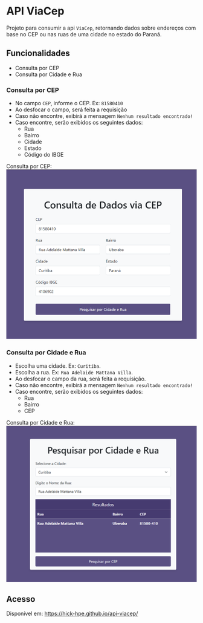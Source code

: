# API ViaCep

Projeto para consumir a api `ViaCep`, retornando dados sobre endereços com base no CEP ou nas ruas de uma cidade no estado do Paraná.

## Funcionalidades
- Consulta por CEP
- Consulta por Cidade e Rua

### Consulta por CEP
- No campo `CEP`, informe o CEP. Ex: `81580410`
- Ao desfocar o campo, será feita a requisição
- Caso não encontre, exibirá a mensagem `Nenhum resultado encontrado!`
- Caso encontre, serão exibidos os seguintes dados:
    - Rua
    - Bairro
    - Cidade
    - Estado
    - Código do IBGE

Consulta por CEP:
![Consulta por CEP](assets/img/consulta-cep.png)

### Consulta por Cidade e Rua
- Escolha uma cidade. Ex: `Curitiba`.
- Escolha a rua. Ex: `Rua Adelaide Mattana Villa`.
- Ao desfocar o campo da rua, será feita a requisição.
- Caso não encontre, exibirá a mensagem `Nenhum resultado encontrado!`
- Caso encontre, serão exibidos os seguintes dados:
    - Rua
    - Bairro
    - CEP

Consulta por Cidade e Rua:
![Consulta por Cidade e Rua](assets/img/consulta-rua.png)


## Acesso
Disponível em: https://hick-hpe.github.io/api-viacep/
